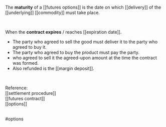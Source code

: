 The **maturity** of a [[futures options]] is the date on which [[delivery]] of the [[underlying]] [[commodity]] must take place.

<br>

When the <b>contract expires</b> / reaches [[expiration date]].  

* The party who agreed to sell the good must deliver it to the party who agreed to buy it.
* The party who agreed to buy the product must pay the party.
* who agreed to sell it the agreed-upon amount at the time the contract was formed.
* Also refunded is the [[margin deposit]]. 

<br>

Reference:  
[[settlement procedure]]  
[[futures contract]]  
[[options]]  

<br>
#options 